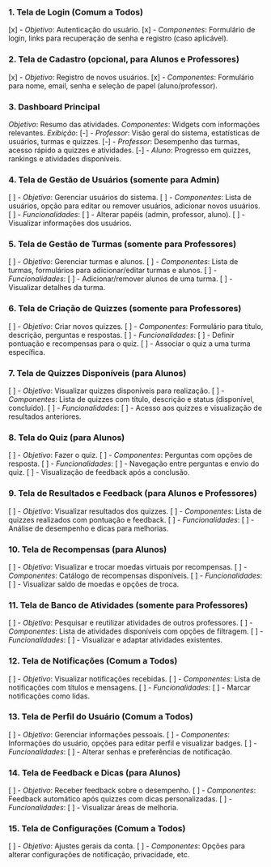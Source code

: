 ### 1. Tela de Login (Comum a Todos)

[x] - _Objetivo_: Autenticação do usuário.
[x] - _Componentes_: Formulário de login, links para recuperação de senha e registro (caso aplicável).

### 2. Tela de Cadastro (opcional, para Alunos e Professores)

[x] - _Objetivo_: Registro de novos usuários.
[x] - _Componentes_: Formulário para nome, email, senha e seleção de papel (aluno/professor).

### 3. Dashboard Principal

_Objetivo_: Resumo das atividades.
_Componentes_: Widgets com informações relevantes.
_Exibição_:
[-] - _Professor_: Visão geral do sistema, estatísticas de usuários, turmas e quizzes.
[-] - _Professor_: Desempenho das turmas, acesso rápido a quizzes e atividades.
[-] - _Aluno_: Progresso em quizzes, rankings e atividades disponíveis.

### 4. Tela de Gestão de Usuários (somente para Admin)

[ ] - _Objetivo_: Gerenciar usuários do sistema.
[ ] - _Componentes_: Lista de usuários, opção para editar ou remover usuários, adicionar novos usuários.
[ ] - _Funcionalidades_:
[ ] - Alterar papéis (admin, professor, aluno).
[ ] - Visualizar informações dos usuários.

### 5. Tela de Gestão de Turmas (somente para Professores)

[ ] - _Objetivo_: Gerenciar turmas e alunos.
[ ] - _Componentes_: Lista de turmas, formulários para adicionar/editar turmas e alunos.
[ ] - _Funcionalidades_:
[ ] - Adicionar/remover alunos de uma turma.
[ ] - Visualizar detalhes da turma.

### 6. Tela de Criação de Quizzes (somente para Professores)

[ ] - _Objetivo_: Criar novos quizzes.
[ ] - _Componentes_: Formulário para título, descrição, perguntas e respostas.
[ ] - _Funcionalidades_:
[ ] - Definir pontuação e recompensas para o quiz.
[ ] - Associar o quiz a uma turma específica.

### 7. Tela de Quizzes Disponíveis (para Alunos)

[ ] - _Objetivo_: Visualizar quizzes disponíveis para realização.
[ ] - _Componentes_: Lista de quizzes com título, descrição e status (disponível, concluído).
[ ] - _Funcionalidades_:
[ ] - Acesso aos quizzes e visualização de resultados anteriores.

### 8. Tela do Quiz (para Alunos)

[ ] - _Objetivo_: Fazer o quiz.
[ ] - _Componentes_: Perguntas com opções de resposta.
[ ] - _Funcionalidades_:
[ ] - Navegação entre perguntas e envio do quiz.
[ ] - Visualização de feedback após a conclusão.

### 9. Tela de Resultados e Feedback (para Alunos e Professores)

[ ] - _Objetivo_: Visualizar resultados dos quizzes.
[ ] - _Componentes_: Lista de quizzes realizados com pontuação e feedback.
[ ] - _Funcionalidades_:
[ ] - Análise de desempenho e dicas para melhorias.

### 10. Tela de Recompensas (para Alunos)

[ ] - _Objetivo_: Visualizar e trocar moedas virtuais por recompensas.
[ ] - _Componentes_: Catálogo de recompensas disponíveis.
[ ] - _Funcionalidades_:
[ ] - Visualizar saldo de moedas e opções de troca.

### 11. Tela de Banco de Atividades (somente para Professores)

[ ] - _Objetivo_: Pesquisar e reutilizar atividades de outros professores.
[ ] - _Componentes_: Lista de atividades disponíveis com opções de filtragem.
[ ] - _Funcionalidades_:
[ ] - Visualizar e adaptar atividades existentes.

### 12. Tela de Notificações (Comum a Todos)

[ ] - _Objetivo_: Visualizar notificações recebidas.
[ ] - _Componentes_: Lista de notificações com títulos e mensagens.
[ ] - _Funcionalidades_:
[ ] - Marcar notificações como lidas.

### 13. Tela de Perfil do Usuário (Comum a Todos)

[ ] - _Objetivo_: Gerenciar informações pessoais.
[ ] - _Componentes_: Informações do usuário, opções para editar perfil e visualizar badges.
[ ] - _Funcionalidades_:
[ ] - Alterar senhas e preferências de notificação.

### 14. Tela de Feedback e Dicas (para Alunos)

[ ] - _Objetivo_: Receber feedback sobre o desempenho.
[ ] - _Componentes_: Feedback automático após quizzes com dicas personalizadas.
[ ] - _Funcionalidades_:
[ ] - Visualizar áreas de melhoria.

### 15. Tela de Configurações (Comum a Todos)

[ ] - _Objetivo_: Ajustes gerais da conta.
[ ] - _Componentes_: Opções para alterar configurações de notificação, privacidade, etc.

